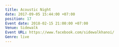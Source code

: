 ```yaml
---
title: Acoustic Night
date: 2017-09-05 15:44:00 +07:00
position: 17
Event date: 2018-02-15 21:00:00 +07:00
Venue: Sidewalk
Event URL: https://www.facebook.com/sidewalkhanoi/
Genre: live
---
```


